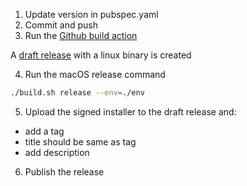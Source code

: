 1. Update version in pubspec.yaml
2. Commit and push
3. Run the [Github build action](https://github.com/jhsware/nix-infra/actions/workflows/release-linux.yml)

A [draft release](https://github.com/jhsware/nix-infra/releases) with a linux binary is created

4. Run the macOS release command 

```sh
./build.sh release --env=./env
```

5. Upload the signed installer to the draft release and:
- add a tag
- title should be same as tag
- add description

6. Publish the release
